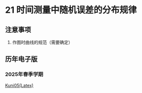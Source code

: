 # 21 时间测量中随机误差的分布规律

## 注意事项
1. 作图时曲线的规范（需要确定）


## 历年电子版



### 2025年春季学期

[Kuni05(Latex)](https://github.com/Kuni05/SUSTech-PHY104B/tree/main/2025/%E6%8A%A5%E5%91%8A/21%20%E6%97%B6%E9%97%B4%E6%B5%8B%E9%87%8F%E4%B8%AD%E9%9A%8F%E6%9C%BA%E8%AF%AF%E5%B7%AE%E7%9A%84%E5%88%86%E5%B8%83%E8%A7%84%E5%BE%8B)
